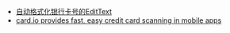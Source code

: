 - [自动格式化银行卡号的EditText](https://github.com/smuyyh/BankCardFormat)
- [card.io provides fast, easy credit card scanning in mobile apps](https://github.com/card-io/card.io-Android-SDK)
